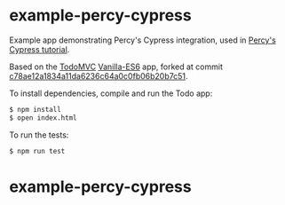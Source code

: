 # example-percy-cypress

Example app demonstrating Percy's Cypress integration, used in [Percy's Cypress tutorial](https://docs.percy.io/docs/cypress-tutorial).

Based on the [TodoMVC](https://github.com/tastejs/todomvc)
[Vanilla-ES6](https://github.com/tastejs/todomvc/tree/master/examples/vanilla-es6)
app, forked at commit
[c78ae12a1834a11da6236c64a0c0fb06b20b7c51](https://github.com/tastejs/todomvc/tree/c78ae12a1834a11da6236c64a0c0fb06b20b7c51).

To install dependencies, compile and run the Todo app:

```bash
$ npm install
$ open index.html
```

To run the tests:
```bash
$ npm run test
```
# example-percy-cypress
